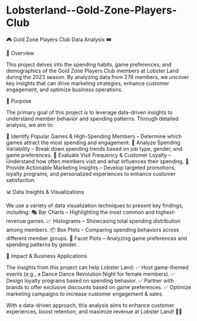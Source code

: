 # Lobsterland--Gold-Zone-Players-Club

🎮 Gold Zone Players Club Data Analysis 🎟️

🌟 Overview

This project delves into the spending habits, game preferences, and demographics of the Gold Zone Players Club members at Lobster Land during the 2023 season. By analyzing data from 278 members, we uncover key insights that can drive marketing strategies, enhance customer engagement, and optimize business operations.

🎯 Purpose

The primary goal of this project is to leverage data-driven insights to understand member behavior and spending patterns. Through detailed analysis, we aim to:

📌 Identify Popular Games & High-Spending Members – Determine which games attract the most spending and engagement.
📌 Analyze Spending Variability – Break down spending trends based on job type, gender, and game preferences.
📌 Evaluate Visit Frequency & Customer Loyalty – Understand how often members visit and what influences their spending.
📌 Provide Actionable Marketing Insights – Develop targeted promotions, loyalty programs, and personalized experiences to enhance customer satisfaction.

📊 Data Insights & Visualizations

We use a variety of data visualization techniques to present key findings, including:
🎭 Bar Charts – Highlighting the most common and highest-revenue games.
📈 Histograms – Showcasing total spending distribution among members.
📦 Box Plots – Comparing spending behaviors across different member groups.
👥 Facet Plots – Analyzing game preferences and spending patterns by gender.

🚀 Impact & Business Applications

The insights from this project can help Lobster Land:
✅ Host game-themed events (e.g., a Dance Dance Revolution Night for female members).
✅ Design loyalty programs based on spending behavior.
✅ Partner with brands to offer exclusive discounts based on game preferences.
✅ Optimize marketing campaigns to increase customer engagement & sales.

With a data-driven approach, this analysis aims to enhance customer experiences, boost retention, and maximize revenue at Lobster Land! 🎢✨



